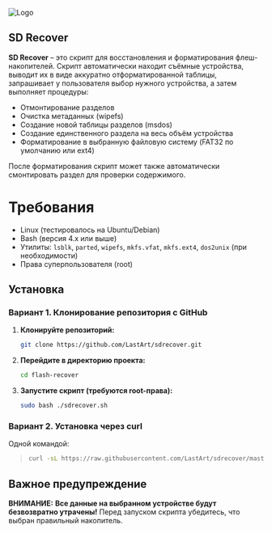 ![Logo](https://i.imgur.com/h6FyoA5.png) 

## SD Recover

**SD Recover** – это скрипт для восстановления и форматирования флеш-накопителей. 
Скрипт автоматически находит съёмные устройства, выводит их в виде аккуратно отформатированной таблицы, запрашивает у пользователя выбор нужного устройства, 
а затем выполняет процедуры:
- Отмонтирование разделов
- Очистка метаданных (wipefs)
- Создание новой таблицы разделов (msdos)
- Создание единственного раздела на весь объём устройства
- Форматирование в выбранную файловую систему (FAT32 по умолчанию или ext4)

После форматирования скрипт может также автоматически смонтировать раздел для проверки содержимого.

# Требования

- Linux (тестировалось на Ubuntu/Debian)
- Bash (версия 4.x или выше)
- Утилиты: `lsblk`, `parted`, `wipefs`, `mkfs.vfat`, `mkfs.ext4`, `dos2unix` (при необходимости)
- Права суперпользователя (root)

## Установка

### Вариант 1. Клонирование репозитория с GitHub

1. **Клонируйте репозиторий:**

    ```bash
    git clone https://github.com/LastArt/sdrecover.git
    ```
2. **Перейдите в директорию проекта:**

    ```bash
    cd flash-recover
    ```
3. **Запустите скрипт (требуются root-права):**

    ```bash
    sudo bash ./sdrecover.sh
    ```

### Вариант 2. Установка через curl

Одной командой:

> 
> ```bash
> curl -sL https://raw.githubusercontent.com/LastArt/sdrecover/master/sdrecover.sh | sudo bash
> ```


## Важное предупреждение

**ВНИМАНИЕ:** **Все данные на выбранном устройстве будут безвозвратно утрачены!** Перед запуском скрипта убедитесь, что выбран правильный накопитель.



